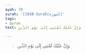 ```yaml
---
ayah: 78
surah: '[[038-Surah|سورة]]'
tags:
- quran
text: وَإِنَّ عَلَيْكَ لَعْنَتِي إِلَىٰ يَوْمِ الدِّينِ

---
```

> وَإِنَّ عَلَيْكَ لَعْنَتِي إِلَىٰ يَوْمِ الدِّينِ
